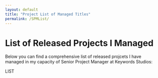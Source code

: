 ```yaml
---
layout: default
title: "Project List of Managed Titles"
permalink: /SPMList/
---
```

# List of Released Projects I Managed

Below you can find a comprehensive list of released projcets I have managed in my capacity of Senior Project Manager at Keywords Studios:

LIST
